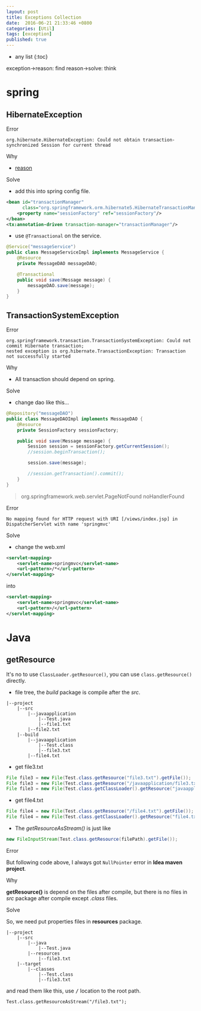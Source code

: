 ```yaml
---
layout: post
title: Exceptions Collection
date:  2016-06-21 21:33:46 +0800
categories: [Util]
tags: [exception]
published: true
---
```


* any list
{:toc}

<uml>
    exception->reason: find
    reason->solve: think
</uml>


# spring


## HibernateException

<label class="label label-danger">Error</label>

```
org.hibernate.HibernateException: Could not obtain transaction-synchronized Session for current thread
```

<label class="label label-info">Why</label>

- [reason](http://www.yihaomen.com/article/java/466.htm)


<label class="label label-success">Solve</label>

- add this into spring config file.

```xml
<bean id="transactionManager"
      class="org.springframework.orm.hibernate5.HibernateTransactionManager">
    <property name="sessionFactory" ref="sessionFactory"/>
</bean>
<tx:annotation-driven transaction-manager="transactionManager"/>
```

- use ```@Transactional``` on the service.

```java
@Service("messageService")
public class MessageServiceImpl implements MessageService {
    @Resource
    private MessageDAO messageDAO;

    @Transactional
    public void save(Message message) {
        messageDAO.save(message);
    }
}
```


## TransactionSystemException

<label class="label label-danger">Error</label>

```
org.springframework.transaction.TransactionSystemException: Could not commit Hibernate transaction;
nested exception is org.hibernate.TransactionException: Transaction not successfully started
```

<label class="label label-info">Why</label>

- All transaction should depend on spring.

<label class="label label-success">Solve</label>

- change dao like this...

```java
@Repository("messageDAO")
public class MessageDAOImpl implements MessageDAO {
    @Resource
    private SessionFactory sessionFactory;

    public void save(Message message) {
        Session session = sessionFactory.getCurrentSession();
        //session.beginTransaction();

        session.save(message);

        //session.getTransaction().commit();
    }
}
```

> org.springframework.web.servlet.PageNotFound noHandlerFound

<label class="label label-danger">Error</label>

```
No mapping found for HTTP request with URI [/views/index.jsp] in DispatcherServlet with name 'springmvc'
```

<label class="label label-success">Solve</label>

- change the web.xml

```xml
<servlet-mapping>
    <servlet-name>springmvc</servlet-name>
    <url-pattern>/*</url-pattern>
</servlet-mapping>
```

into

```xml
<servlet-mapping>
    <servlet-name>springmvc</servlet-name>
    <url-pattern>/</url-pattern>
</servlet-mapping>
```

# Java

## getResource

It's no to use ```ClassLoader.getResource()```, you can use ```class.getResource()``` directly.

- file tree, the *build* package is compile after the *src*.

```
|--project
    |--src
        |--javaapplication
            |--Test.java
            |--file1.txt
        |--file2.txt
    |--build
        |--javaapplication
            |--Test.class
            |--file3.txt
        |--file4.txt
```

- get file3.txt

```java
File file3 = new File(Test.class.getResource("file3.txt").getFile());
File file3 = new File(Test.class.getResource("/javaapplication/file3.txt").getFile());
File file3 = new File(Test.class.getClassLoader().getResource("javaapplication/file3.txt").getFile());
```

- get file4.txt

```java
File file4 = new File(Test.class.getResource("/file4.txt").getFile());
File file4 = new File(Test.class.getClassLoader().getResource("file4.txt").getFile());
```

- The *getResourceAsStream()* is just like

```java
new FileInputStream(Test.class.getResource(filePath).getFile());
```

<label class="label label-danger">Error</label>

But following code above, I always got ```NullPointer``` error in **Idea maven project**.

<label class="label label-info">Why</label>

**getResource()** is depend on the files after compile, but there is no files in *src* package after compile except *.class* files.

<label class="label label-success">Solve</label>

So, we need put properties files in **resources** package.

```
|--project
    |--src
        |--java
            |--Test.java
        |--resources
            |--file3.txt
    |--target
        |--classes
            |--Test.class
            |--file3.txt
```

and read them like this, use <kbd>/</kbd> location to the root path.

```
Test.class.getResourceAsStream("/file3.txt");
```


